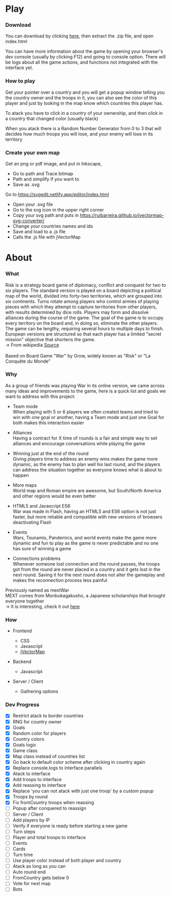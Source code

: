 # Play

### Download

You can download by clicking <a href="https://github.com/wwwxkz/warSeason/archive/refs/heads/main.zip">here</a>, then extract the .zip file, and open index.html 

You can have more information about the game by opening your browser's dev console (usually by clicking F12) and going to console option. There will be logs about all the game actions, and functions not integrated with the interface yet.

### How to play

Get your pointer over a country and you will get a popup window telling you the country owner and the troops in it, you can also see the color of this player and just  by looking in the map know which countries this player has. 

To atack you have to click in a country of your ownership, and then click in a country that changed color (usually black)

When you atack there is a Random Number Generator from 0 to 3 that will decides how much troops you will lose, and your enemy will lose in its territory

### Create your own map

Get an png or pdf image, and put in Inkscape, 
- Go to path and Trace bitmap
- Path and simplify if you want to
- Save as .svg

Go to https://svgedit.netlify.app/editor/index.html
- Open your .svg file
- Go to the svg icon in the upper right corner
- Copy your svg path and puts in https://ruibarreira.github.io/jvectormap-svg-converter/
- Change your countries names and ids
- Save and load to a .js file
- Calls the .js file with jVectorMap 

# About
### What

Risk is a strategy board game of diplomacy, conflict and conquest for two to six players. The standard version is played on a board depicting a political map of the world, divided into forty-two territories, which are grouped into six continents. Turns rotate among players who control armies of playing pieces with which they attempt to capture territories from other players, with results determined by dice rolls. Players may form and dissolve alliances during the course of the game. The goal of the game is to occupy every territory on the board and, in doing so, eliminate the other players. The game can be lengthy, requiring several hours to multiple days to finish. European versions are structured so that each player has a limited "secret mission" objective that shortens the game.
<br>
-> From wikipedia <a href="https://en.wikipedia.org/wiki/Risk_(game)">Source</a>
<br><br>
Based on Board Game "War" by Grow, widely known as "Risk" or "La Conquête du Monde"

### Why

As a group of friends was playing War in its online version, we came across many ideas and improvements to the game, here is a quick list and goals we want to address with this project:

- Team mode <br>
  When playing with 5 or 6 players we often created teams and tried to win with one goal or another, having a Team mode and just one Goal for both makes this interaction easier
  
- Alliances <br>
  Having a contract for X time of rounds is a fair and simple way to set alliances and encourage conversations   while playing the game
  
- Winning just at the end of the round <br>
  Giving players time to address an enemy wins makes the game more dynamic, as the enemy has to plan well his     last round, and the players can address the situation together as everyone knows what is about to happen
  
- More maps <br>
  World map and Roman empire are awesome, but South/North America and other regions would be even better
  
- HTML5 and Javascript ES6 <br>
  War was made in Flash, having an HTML5 and ES6 option is not just faster, but more reliable and compatible with new versions of browsers deactivating Flash
  
- Events <br>
  Wars, Tsunamis, Pandemics, and world events make the game more dynamic and fun to play as the game is never   predictable and no one has sure of winning a game

- Connections problems <br>
  Whenever someone lost connection and the round passes, the troops got from the round are never placed in a country and it gets lost in the next round. Saving it for the next round does not alter the gameplay and makes the reconnection process less painful

Previously named as mextWar <br>
MEXT comes from Monbukagakusho, a Japanese scholarships that brought everyone together
<br>
-> It is interesting, check it out <a href="https://en.wikipedia.org/wiki/Monbukagakusho_Scholarship">here</a>

### How

- Frontend
  - CSS
  - Javascript
  - <a href="https://jvectormap.com/">jVectorMap</a>
    
- Backend 
  - Javascript
- Server / Client
  - Gathering options

### Dev Progress

- [X] Restrict atack to border countries
- [X] RNG for country owner
- [X] Goals
- [X] Random color for players
- [X] Country colors
- [X] Goals logic
- [X] Game class
- [X] Map class instead of countries list
- [X] Go back to default color scheme after clicking in country again
- [X] Replace console.logs to interface parallels
- [X] Atack to interface
- [X] Add troops to interface
- [X] Add reassing to interface
- [X] Replace 'you can not atack with just one troop' by a custom popup
- [X] Troops by round
- [X] Fix fromCountry troops when reassing
- [ ] Popup after conquered to reassign
- [ ] Server / Client
- [ ] Add players by IP
- [ ] Verify if everyone is ready before starting a new game
- [ ] Turn steps
- [ ] Player and total troops to interface
- [ ] Events
- [ ] Cards
- [ ] Turn time
- [ ] Use player color instead of both player and country
- [ ] Atack as long as you can
- [ ] Auto round end
- [ ] FromCountry gets below 0
- [ ] Vote for next map
- [ ] Bots